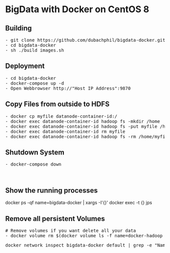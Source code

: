 # BigData with Docker on CentOS 8

## Building
<pre>
- git clone https://github.com/dubachphil/bigdata-docker.git    # Clone my repo :)
- cd bigdata-docker                                             # Change to the cloned folder
- sh ./build_images.sh                                          # Build the images (9 GB)
</pre>
## Deployment
<pre>
- cd bigdata-docker                                             # Change to the directoy
- docker-compose up -d                                          # Starting the Single Node Cluster
- Open Webbrowser http://"Host IP Address":9870                 # Check if running correctly
</pre>

## Copy Files from outside to HDFS
<pre>
- docker cp myfile datanode-container-id:/                      # copy localfile to container
- docker exec datanode-container-id hadoop fs -mkdir /home      # create a directory in hdfs filesystem
- docker exec datanode-container-id hadoop fs -put myfile /home # put the file into hdfs filesystem
- docker exec datanode-container-id rm myfile                   # remove myfile in container
- docker exec datanode-container-id hadoop fs -rm /home/myfile  # remove myfile in hdfs filesystem
</pre>
## Shutdown System
<pre>
- docker-compose down                                           # Shut down the system. 
                                                                # All Data are stored in Docker Volume
                                                                # You will not loose the data
</pre> 

## Show the running processes
docker ps -qf name=bigdata-docker | xargs -I'{}' docker exec -t {} jps


## Remove all persistent Volumes
<pre>
# Remove volumes if you want delete all your data
- docker volume rm $(docker volume ls -f name=docker-hadoop_hadoop_ -q)
</pre> 

<pre>
docker network inspect bigdata-docker_default | grep -e "Name" -e "IPv4" -e "Gateway" -e "Subnet" -e "Containers"
</pre>
